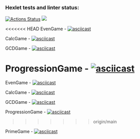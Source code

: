 ### Hexlet tests and linter status:
[![Actions Status](https://github.com/elgerony/java-project-61/workflows/hexlet-check/badge.svg)](https://github.com/elgerony/java-project-61/actions)
<a href="https://codeclimate.com/github/elgerony/java-project-61/maintainability"><img src="https://api.codeclimate.com/v1/badges/652e7d63ed7e2613c8c4/maintainability" /></a>

<<<<<<< HEAD
EvenGame -   [![asciicast](https://asciinema.org/a/5EJOwEf6eNIKLByp8hqMpPDNS.svg)](https://asciinema.org/a/5EJOwEf6eNIKLByp8hqMpPDNS)
								
CalcGame -   [![asciicast](https://asciinema.org/a/5x7JOJYpPAG8JX38l4JUKot6Q.svg)](https://asciinema.org/a/5x7JOJYpPAG8JX38l4JUKot6Q)
								
GCDGame -  [![asciicast](https://asciinema.org/a/bugJnnrlC07qOeCbEbNiaFhaQ.svg)](https://asciinema.org/a/bugJnnrlC07qOeCbEbNiaFhaQ)      							

ProgressionGame - [![asciicast](https://asciinema.org/a/uMvegz0kUegkBOXfJwVBOMIVr.svg)](https://asciinema.org/a/uMvegz0kUegkBOXfJwVBOMIVr)
=======
EvenGame - [![asciicast](https://asciinema.org/a/5EJOwEf6eNIKLByp8hqMpPDNS.svg)](https://asciinema.org/a/5EJOwEf6eNIKLByp8hqMpPDNS)
								
CalcGame -   [![asciicast](https://asciinema.org/a/5x7JOJYpPAG8JX38l4JUKot6Q.svg)](https://asciinema.org/a/5x7JOJYpPAG8JX38l4JUKot6Q)
								
GCDGame -  [![asciicast](https://asciinema.org/a/bugJnnrlC07qOeCbEbNiaFhaQ.svg)](https://asciinema.org/a/bugJnnrlC07qOeCbEbNiaFhaQ)

ProgressionGame - [![asciicast](https://asciinema.org/a/uMvegz0kUegkBOXfJwVBOMIVr.svg)](https://asciinema.org/a/uMvegz0kUegkBOXfJwVBOMIVr)  
>>>>>>> origin/main

PrimeGame - [![asciicast](https://asciinema.org/a/heN68PKoLbcrXuy5EADSUdJbQ.svg)](https://asciinema.org/a/heN68PKoLbcrXuy5EADSUdJbQ)
